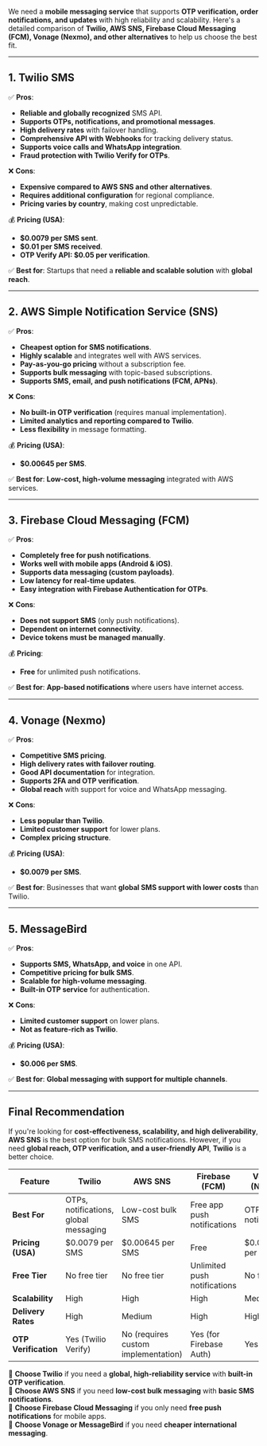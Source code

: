We need a **mobile messaging service** that supports **OTP verification, order notifications, and updates** with high reliability and scalability. Here's a detailed comparison of **Twilio, AWS SNS, Firebase Cloud Messaging (FCM), Vonage (Nexmo), and other alternatives** to help us choose the best fit.

---

## **1. Twilio SMS**
✅ **Pros**:
- **Reliable and globally recognized** SMS API.
- **Supports OTPs, notifications, and promotional messages**.
- **High delivery rates** with failover handling.
- **Comprehensive API with Webhooks** for tracking delivery status.
- **Supports voice calls and WhatsApp integration**.
- **Fraud protection with Twilio Verify for OTPs**.

❌ **Cons**:
- **Expensive compared to AWS SNS and other alternatives**.
- **Requires additional configuration** for regional compliance.
- **Pricing varies by country**, making cost unpredictable.

💰 **Pricing (USA)**:
- **$0.0079 per SMS sent**.
- **$0.01 per SMS received**.
- **OTP Verify API: $0.05 per verification**.

✅ **Best for**: Startups that need a **reliable and scalable solution** with **global reach**.

---

## **2. AWS Simple Notification Service (SNS)**
✅ **Pros**:
- **Cheapest option for SMS notifications**.
- **Highly scalable** and integrates well with AWS services.
- **Pay-as-you-go pricing** without a subscription fee.
- **Supports bulk messaging** with topic-based subscriptions.
- **Supports SMS, email, and push notifications (FCM, APNs)**.

❌ **Cons**:
- **No built-in OTP verification** (requires manual implementation).
- **Limited analytics and reporting compared to Twilio**.
- **Less flexibility** in message formatting.

💰 **Pricing (USA)**:
- **$0.00645 per SMS**.

✅ **Best for**: **Low-cost, high-volume messaging** integrated with AWS services.

---

## **3. Firebase Cloud Messaging (FCM)**
✅ **Pros**:
- **Completely free for push notifications**.
- **Works well with mobile apps (Android & iOS)**.
- **Supports data messaging (custom payloads)**.
- **Low latency for real-time updates**.
- **Easy integration with Firebase Authentication for OTPs**.

❌ **Cons**:
- **Does not support SMS** (only push notifications).
- **Dependent on internet connectivity**.
- **Device tokens must be managed manually**.

💰 **Pricing**:
- **Free** for unlimited push notifications.

✅ **Best for**: **App-based notifications** where users have internet access.

---

## **4. Vonage (Nexmo)**
✅ **Pros**:
- **Competitive SMS pricing**.
- **High delivery rates with failover routing**.
- **Good API documentation** for integration.
- **Supports 2FA and OTP verification**.
- **Global reach** with support for voice and WhatsApp messaging.

❌ **Cons**:
- **Less popular than Twilio**.
- **Limited customer support** for lower plans.
- **Complex pricing structure**.

💰 **Pricing (USA)**:
- **$0.0079 per SMS**.

✅ **Best for**: Businesses that want **global SMS support with lower costs** than Twilio.

---

## **5. MessageBird**
✅ **Pros**:
- **Supports SMS, WhatsApp, and voice** in one API.
- **Competitive pricing for bulk SMS**.
- **Scalable for high-volume messaging**.
- **Built-in OTP service** for authentication.

❌ **Cons**:
- **Limited customer support** on lower plans.
- **Not as feature-rich as Twilio**.

💰 **Pricing (USA)**:
- **$0.006 per SMS**.

✅ **Best for**: **Global messaging with support for multiple channels**.

---

## **Final Recommendation**
If you're looking for **cost-effectiveness, scalability, and high deliverability**, **AWS SNS** is the best option for bulk SMS notifications. However, if you need **global reach, OTP verification, and a user-friendly API**, **Twilio** is a better choice.

| Feature         | Twilio | AWS SNS | Firebase (FCM) | Vonage (Nexmo) | MessageBird |
|---------------|--------|---------|---------------|---------------|-------------|
| **Best For** | OTPs, notifications, global messaging | Low-cost bulk SMS | Free app push notifications | OTPs, SMS notifications | Multi-channel messaging |
| **Pricing (USA)** | $0.0079 per SMS | $0.00645 per SMS | Free | $0.0079 per SMS | $0.006 per SMS |
| **Free Tier** | No free tier | No free tier | Unlimited push notifications | No free tier | No free tier |
| **Scalability** | High | High | High | Medium | High |
| **Delivery Rates** | High | Medium | High | High | Medium |
| **OTP Verification** | Yes (Twilio Verify) | No (requires custom implementation) | Yes (for Firebase Auth) | Yes | Yes |

🔹 **Choose Twilio** if you need a **global, high-reliability service** with **built-in OTP verification**.  
🔹 **Choose AWS SNS** if you need **low-cost bulk messaging** with **basic SMS notifications**.  
🔹 **Choose Firebase Cloud Messaging** if you only need **free push notifications** for mobile apps.  
🔹 **Choose Vonage or MessageBird** if you need **cheaper international messaging**.
